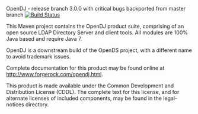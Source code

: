 OpenDJ - release branch 3.0.0 with critical bugs backported from master branch [![Build Status](https://travis-ci.org/dsbenghe/OpenDJ.svg?branch=release/3.0.0)](https://travis-ci.org/dsbenghe/OpenDJ)

This Maven project contains the OpenDJ product suite, comprising of an open
source LDAP Directory Server and client tools. All modules are 100%
Java based and require Java 7. 

OpenDJ is a downstream build of the OpenDS project, with a different name
to avoid trademark issues.

Complete documentation for this product may be found online
at http://www.forgerock.com/opendj.html.

This product is made available under the Common Development and Distribution
License (CDDL).  The complete text for this license, and for alternate licenses
of included components, may be found in the legal-notices directory.

